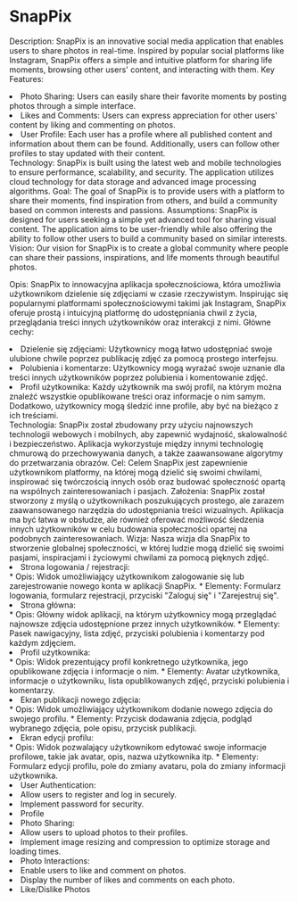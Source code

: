 # SnapPix
Description:
SnapPix is an innovative social media application that enables users to share photos in real-time. Inspired by popular social platforms like Instagram, SnapPix offers a simple and intuitive platform for sharing life moments, browsing other users' content, and interacting with them.
Key Features:
<li>		Photo Sharing: Users can easily share their favorite moments by posting photos through a simple interface. </li> 
 	<li>	Likes and Comments: Users can express appreciation for other users' content by liking and commenting on photos.</li> 
 	<li>	User Profile: Each user has a profile where all published content and information about them can be found. Additionally, users can follow other profiles to stay updated with their content.</li> 
Technology:
SnapPix is built using the latest web and mobile technologies to ensure performance, scalability, and security. The application utilizes cloud technology for data storage and advanced image processing algorithms.
Goal:
The goal of SnapPix is to provide users with a platform to share their moments, find inspiration from others, and build a community based on common interests and passions.
Assumptions:
SnapPix is designed for users seeking a simple yet advanced tool for sharing visual content. The application aims to be user-friendly while also offering the ability to follow other users to build a community based on similar interests.
Vision:
Our vision for SnapPix is to create a global community where people can share their passions, inspirations, and life moments through beautiful photos.


Opis:
SnapPix to innowacyjna aplikacja społecznościowa, która umożliwia użytkownikom dzielenie się zdjęciami w czasie rzeczywistym. Inspirując się popularnymi platformami społecznościowymi takimi jak Instagram, SnapPix oferuje prostą i intuicyjną platformę do udostępniania chwil z życia, przeglądania treści innych użytkowników oraz interakcji z nimi.
Główne cechy:
<li> 		Dzielenie się zdjęciami: Użytkownicy mogą łatwo udostępniać swoje ulubione chwile poprzez publikację zdjęć za pomocą prostego interfejsu.</li> 
  <li>  Polubienia i komentarze: Użytkownicy mogą wyrażać swoje uznanie dla treści innych użytkowników poprzez polubienia i komentowanie zdjęć.</li> 
 <li>		Profil użytkownika: Każdy użytkownik ma swój profil, na którym można znaleźć wszystkie opublikowane treści oraz informacje o nim samym. Dodatkowo, użytkownicy mogą śledzić inne profile, aby być na bieżąco z ich treściami.</li> 
Technologia:
SnapPix został zbudowany przy użyciu najnowszych technologii webowych i mobilnych, aby zapewnić wydajność, skalowalność i bezpieczeństwo. Aplikacja wykorzystuje między innymi technologię chmurową do przechowywania danych, a także zaawansowane algorytmy do przetwarzania obrazów.
Cel:
Celem SnapPix jest zapewnienie użytkownikom platformy, na której mogą dzielić się swoimi chwilami, inspirować się twórczością innych osób oraz budować społeczność opartą na wspólnych zainteresowaniach i pasjach.
Założenia:
SnapPix został stworzony z myślą o użytkownikach poszukujących prostego, ale zarazem zaawansowanego narzędzia do udostępniania treści wizualnych. Aplikacja ma być łatwa w obsłudze, ale również oferować możliwość śledzenia innych użytkowników w celu budowania społeczności opartej na podobnych zainteresowaniach.
Wizja:
Nasza wizja dla SnapPix to stworzenie globalnej społeczności, w której ludzie mogą dzielić się swoimi pasjami, inspiracjami i życiowymi chwilami za pomocą pięknych zdjęć.


<li>		Strona logowania / rejestracji:</li> 
    * Opis: Widok umożliwiający użytkownikom zalogowanie się lub zarejestrowanie nowego konta w aplikacji SnapPix.
    * Elementy: Formularz logowania, formularz rejestracji, przyciski "Zaloguj się" i "Zarejestruj się".
<li> 		Strona główna:</li> 
    * Opis: Główny widok aplikacji, na którym użytkownicy mogą przeglądać najnowsze zdjęcia udostępnione przez innych użytkowników.
    * Elementy: Pasek nawigacyjny, lista zdjęć, przyciski polubienia i komentarzy pod każdym zdjęciem.
<li>		Profil użytkownika:</li> 
    * Opis: Widok prezentujący profil konkretnego użytkownika, jego opublikowane zdjęcia i informacje o nim.
    * Elementy: Avatar użytkownika, informacje o użytkowniku, lista opublikowanych zdjęć, przyciski polubienia i komentarzy.
<li>		Ekran publikacji nowego zdjęcia:</li> 
    * Opis: Widok umożliwiający użytkownikom dodanie nowego zdjęcia do swojego profilu.
    * Elementy: Przycisk dodawania zdjęcia, podgląd wybranego zdjęcia, pole opisu, przycisk publikacji.
<li>		Ekran edycji profilu:</li> 
    * Opis: Widok pozwalający użytkownikom edytować swoje informacje profilowe, takie jak avatar, opis, nazwa użytkownika itp.
    * Elementy: Formularz edycji profilu, pole do zmiany avataru, pola do zmiany informacji użytkownika.




<li>	User Authentication:</li> 
    <li> Allow users to register and log in securely.</li> 
    <li> Implement password for security.</li> 
    <li> Profile </li> 
<li>		Photo Sharing:</li> 
    <li> Allow users to upload photos to their profiles.</li> 
   <li> Implement image resizing and compression to optimize storage and loading times.</li> 
<li>		Photo Interactions:</li> 
    <li> Enable users to like and comment on photos.</li> 
    <li> Display the number of likes and comments on each photo.</li> 
<li>		Like/Dislike Photos</li> 



